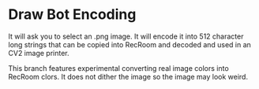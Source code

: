 # Draw Bot Encoding

It will ask you to select an .png image. It will encode it into 512 character long strings that can be copied into 
RecRoom and decoded and used in an CV2 image printer.  

This branch features experimental converting real image colors into RecRoom clors. It does not dither the image so the image may look weird.
